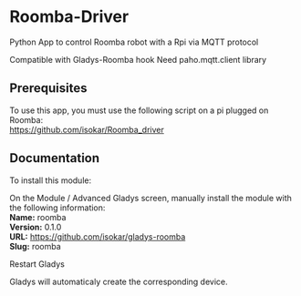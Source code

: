 # Roomba-Driver

Python App to control Roomba robot with a Rpi via MQTT protocol

Compatible with Gladys-Roomba hook
Need paho.mqtt.client library

## Prerequisites

To use this app, you must use the following script on a pi plugged on Roomba:  
https://github.com/isokar/Roomba_driver

## Documentation

To install this module:

On the Module / Advanced Gladys screen, manually install the module with the following information:  
**Name:** roomba  
**Version:** 0.1.0  
**URL:** https://github.com/isokar/gladys-roomba  
**Slug:** roomba  

Restart Gladys

Gladys will automaticaly create the corresponding device.
